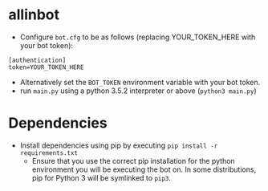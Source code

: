 # allinbot

- Configure `bot.cfg` to be as follows (replacing YOUR_TOKEN_HERE with your bot token):
```
[authentication]
token=YOUR_TOKEN_HERE
```
- Alternatively set the `BOT_TOKEN` environment variable with your bot token.
- run `main.py` using a python 3.5.2 interpreter or above (`python3 main.py`)

# Dependencies

- Install dependencies using pip by executing `pip install -r requirements.txt`
    - Ensure that you use the correct pip installation for the python environment you will be executing
      the bot on. In some distributions, pip for Python 3 will be symlinked to `pip3`.
